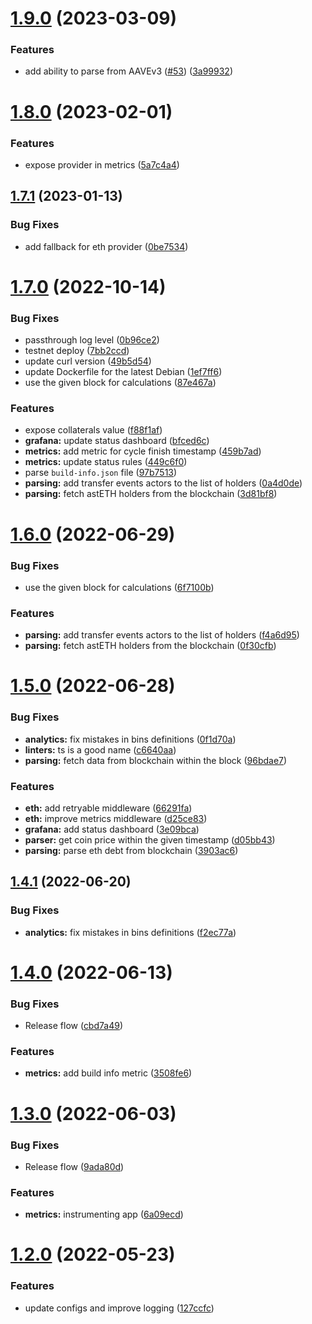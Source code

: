 # [1.9.0](https://github.com/lidofinance/aave-collaterals-bot/compare/1.8.0...1.9.0) (2023-03-09)


### Features

* add ability to parse from AAVEv3 ([#53](https://github.com/lidofinance/aave-collaterals-bot/issues/53)) ([3a99932](https://github.com/lidofinance/aave-collaterals-bot/commit/3a9993298c264950e8df60773e65b854bd601a00))



# [1.8.0](https://github.com/lidofinance/aave-collaterals-bot/compare/1.7.1...1.8.0) (2023-02-01)


### Features

* expose provider in metrics ([5a7c4a4](https://github.com/lidofinance/aave-collaterals-bot/commit/5a7c4a4dc44bf7a4599b877aadc21cabe7e9873d))



## [1.7.1](https://github.com/lidofinance/aave-collaterals-bot/compare/1.7.0...1.7.1) (2023-01-13)


### Bug Fixes

* add fallback for eth provider ([0be7534](https://github.com/lidofinance/aave-collaterals-bot/commit/0be7534ad32d4f70cd8b86c3628b1256219714b1))



# [1.7.0](https://github.com/lidofinance/aave-collaterals-bot/compare/1.6.0...1.7.0) (2022-10-14)


### Bug Fixes

* passthrough log level ([0b96ce2](https://github.com/lidofinance/aave-collaterals-bot/commit/0b96ce2adfc26a8feaaf41ee24dd334578014547))
* testnet deploy ([7bb2ccd](https://github.com/lidofinance/aave-collaterals-bot/commit/7bb2ccdd716067560d0872959b019839263b499d))
* update curl version ([49b5d54](https://github.com/lidofinance/aave-collaterals-bot/commit/49b5d54efc9eb320382906a3589ce1004904da0d))
* update Dockerfile for the latest Debian ([1ef7ff6](https://github.com/lidofinance/aave-collaterals-bot/commit/1ef7ff6dc32fb59f1a439b918db80cd3910e6bf5))
* use the given block for calculations ([87e467a](https://github.com/lidofinance/aave-collaterals-bot/commit/87e467a36191598c3c0ca19fcf5a73338f441556))


### Features

* expose collaterals value ([f88f1af](https://github.com/lidofinance/aave-collaterals-bot/commit/f88f1af97ab0296db01e847e79985cee10d702a6))
* **grafana:** update status dashboard ([bfced6c](https://github.com/lidofinance/aave-collaterals-bot/commit/bfced6c4a2e5a964393406905d527fc8773a9efc))
* **metrics:** add metric for cycle finish timestamp ([459b7ad](https://github.com/lidofinance/aave-collaterals-bot/commit/459b7adc379dd48b6ece778d97156d99db4eeae0))
* **metrics:** update status rules ([449c6f0](https://github.com/lidofinance/aave-collaterals-bot/commit/449c6f08358c416f6f0e98eb3419cd226791c237))
* parse `build-info.json` file ([97b7513](https://github.com/lidofinance/aave-collaterals-bot/commit/97b75132f04badaee18e9a0eab109da69c057185))
* **parsing:** add transfer events actors to the list of holders ([0a4d0de](https://github.com/lidofinance/aave-collaterals-bot/commit/0a4d0dec785b5573b3053e85761a22401e5c6e47))
* **parsing:** fetch astETH holders from the blockchain ([3d81bf8](https://github.com/lidofinance/aave-collaterals-bot/commit/3d81bf87f561b6ff8637afe0610526953d2b274b))



# [1.6.0](https://github.com/lidofinance/aave-collaterals-bot/compare/1.5.0...1.6.0) (2022-06-29)


### Bug Fixes

* use the given block for calculations ([6f7100b](https://github.com/lidofinance/aave-collaterals-bot/commit/6f7100b2d9e225a7c77af41b70997d4339638bcf))


### Features

* **parsing:** add transfer events actors to the list of holders ([f4a6d95](https://github.com/lidofinance/aave-collaterals-bot/commit/f4a6d95001939452071ca727cb2b0974f8350060))
* **parsing:** fetch astETH holders from the blockchain ([0f30cfb](https://github.com/lidofinance/aave-collaterals-bot/commit/0f30cfb2de02e90eb5d435a655f72708e8674e62))



# [1.5.0](https://github.com/lidofinance/aave-collaterals-bot/compare/1.4.1...1.5.0) (2022-06-28)


### Bug Fixes

* **analytics:** fix mistakes in bins definitions ([0f1d70a](https://github.com/lidofinance/aave-collaterals-bot/commit/0f1d70ab87137b5e588a14e6929ea3fa5951aa1f))
* **linters:** ts is a good name ([c6640aa](https://github.com/lidofinance/aave-collaterals-bot/commit/c6640aadd2ed6226dc1eca7382083baaa700c1df))
* **parsing:** fetch data from blockchain within the block ([96bdae7](https://github.com/lidofinance/aave-collaterals-bot/commit/96bdae7372e12abe6e7019042d6c6118ce9ca358))


### Features

* **eth:** add retryable middleware ([66291fa](https://github.com/lidofinance/aave-collaterals-bot/commit/66291fac27db698669aaa8d4645648c235f98d9e))
* **eth:** improve metrics middleware ([d25ce83](https://github.com/lidofinance/aave-collaterals-bot/commit/d25ce83175dcfe5d404266ea400bbc9daf2f11f1))
* **grafana:** add status dashboard ([3e09bca](https://github.com/lidofinance/aave-collaterals-bot/commit/3e09bca1e580e6a8e7c1ed27f5a51a723ec5df2b))
* **parser:** get coin price within the given timestamp ([d05bb43](https://github.com/lidofinance/aave-collaterals-bot/commit/d05bb4348f2d7dade6decb0421c8f24d4a25df3c))
* **parsing:** parse eth debt from blockchain ([3903ac6](https://github.com/lidofinance/aave-collaterals-bot/commit/3903ac64b055c4757233f27edbbfa5edf5e9a7d8))



## [1.4.1](https://github.com/lidofinance/aave-collaterals-bot/compare/1.4.0...1.4.1) (2022-06-20)


### Bug Fixes

* **analytics:** fix mistakes in bins definitions ([f2ec77a](https://github.com/lidofinance/aave-collaterals-bot/commit/f2ec77ad31fbc287956ad3baaf62037aaa9e301e))



# [1.4.0](https://github.com/lidofinance/aave-collaterals-bot/compare/1.3.0...1.4.0) (2022-06-13)


### Bug Fixes

* Release flow ([cbd7a49](https://github.com/lidofinance/aave-collaterals-bot/commit/cbd7a49e4319c91cdc08adcdf3e438b826ef1005))


### Features

* **metrics:** add build info metric ([3508fe6](https://github.com/lidofinance/aave-collaterals-bot/commit/3508fe61464421dc83634605e20d3358e9d6ab99))



# [1.3.0](https://github.com/lidofinance/aave-collaterals-bot/compare/1.2.0...1.3.0) (2022-06-03)


### Bug Fixes

* Release flow ([9ada80d](https://github.com/lidofinance/aave-collaterals-bot/commit/9ada80d1ac9c62414765615a9a303352ba4c3b48))


### Features

* **metrics:** instrumenting app ([6a09ecd](https://github.com/lidofinance/aave-collaterals-bot/commit/6a09ecda317b004c32e8c8955e568b7f88efec80))



# [1.2.0](https://github.com/lidofinance/aave-collaterals-bot/compare/1.1.0...1.2.0) (2022-05-23)


### Features

* update configs and improve logging ([127ccfc](https://github.com/lidofinance/aave-collaterals-bot/commit/127ccfcc6173cfabdc3e80aae5f306d609a268e0))



